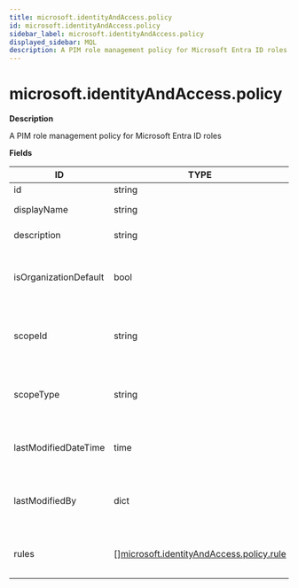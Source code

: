```yaml
---
title: microsoft.identityAndAccess.policy
id: microsoft.identityAndAccess.policy
sidebar_label: microsoft.identityAndAccess.policy
displayed_sidebar: MQL
description: A PIM role management policy for Microsoft Entra ID roles
---
```


# microsoft.identityAndAccess.policy

**Description**

A PIM role management policy for Microsoft Entra ID roles

**Fields**

| ID                    | TYPE                                                                                            | DESCRIPTION                                             |
| --------------------- | ----------------------------------------------------------------------------------------------- | ------------------------------------------------------- |
| id                    | string                                                                                          | Policy ID                                               |
| displayName           | string                                                                                          | Policy display name                                     |
| description           | string                                                                                          | Policy description                                      |
| isOrganizationDefault | bool                                                                                            | True if this policy is the default organization policy  |
| scopeId               | string                                                                                          | The identifier of the scope where the policy is defined |
| scopeType             | string                                                                                          | The type of the scope where the policy is defined       |
| lastModifiedDateTime  | time                                                                                            | The time when this policy was last modified             |
| lastModifiedBy        | dict                                                                                            | The identity of the user who last modified the policy   |
| rules                 | &#91;&#93;[microsoft.identityAndAccess.policy.rule](microsoft.identityandaccess.policy.rule.md) | The collection of rules that are part of the policy     |
